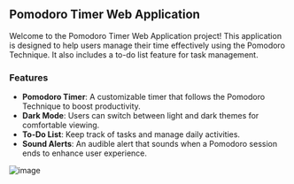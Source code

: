 ## Pomodoro Timer Web Application

Welcome to the Pomodoro Timer Web Application project! This application is designed to help users manage their time effectively using the Pomodoro Technique. It also includes a to-do list feature for task management.

### Features
- **Pomodoro Timer**: A customizable timer that follows the Pomodoro Technique to boost productivity.
- **Dark Mode**: Users can switch between light and dark themes for comfortable viewing.
- **To-Do List**: Keep track of tasks and manage daily activities.
- **Sound Alerts**: An audible alert that sounds when a Pomodoro session ends to enhance user experience.


![image](https://github.com/Niimraa/Pomodoro-Website/assets/133609979/bdca9997-d14e-4f58-9f48-72a6c6b542a5)
